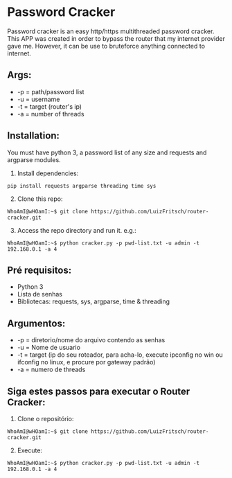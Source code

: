 # Password Cracker
Password cracker is an easy http/https multithreaded password cracker.
This APP was created in order to bypass the router that my internet provider gave me. However, it can be use to bruteforce anything connected to internet.


## Args:
  * -p = path/password list 
  * -u = username
  * -t = target (router's ip)
  * -a = number of threads
  
## Installation:
You must have python 3, a password list of any size and requests and argparse modules.
1. Install dependencies:
```console
pip install requests argparse threading time sys
```
2. Clone this repo:
```console
WhoAmI@wHOamI:~$ git clone https://github.com/LuizFritsch/router-cracker.git
```
3. Access the repo directory and run it. e.g.:
```console
WhoAmI@wHOamI:~$ python cracker.py -p pwd-list.txt -u admin -t 192.168.0.1 -a 4
```


## Pré requisitos:
* Python 3
* Lista de senhas
* Bibliotecas: requests, sys, argparse, time & threading

## Argumentos:
  * -p = diretorio/nome do arquivo contendo as senhas
  * -u = Nome de usuario
  * -t = target (ip do seu roteador, para acha-lo, execute ipconfig no win ou ifconfig no linux, e procure por gateway padrão)
  * -a = numero de threads
  
  
## Siga estes passos para executar o Router Cracker:

1. Clone o repositório: 
```console
WhoAmI@wHOamI:~$ git clone https://github.com/LuizFritsch/router-cracker.git
```
2. Execute:
```console
WhoAmI@wHOamI:~$ python cracker.py -p pwd-list.txt -u admin -t 192.168.0.1 -a 4
```
